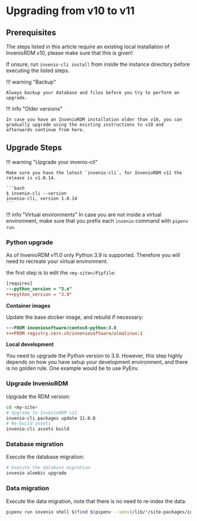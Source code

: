 # Upgrading from v10 to v11

## Prerequisites

The steps listed in this article require an existing local installation of InvenioRDM v10, please make sure that this is given!

If unsure, run `invenio-cli install` from inside the instance directory before executing the listed steps.

!!! warning "Backup"

    Always backup your database and files before you try to perform an upgrade.

!!! info "Older versions"

    In case you have an InvenioRDM installation older than v10, you can gradually upgrade using the existing instructions to v10 and afterwards continue from here.

## Upgrade Steps

!!! warning "Upgrade your invenio-cli"

    Make sure you have the latest `invenio-cli`, for InvenioRDM v11 the release is v1.0.14.

    ```bash
    $ invenio-cli --version
    invenio-cli, version 1.0.14
    ```

!!! info "Virtual environments"
    In case you are not inside a virtual environment, make sure that you prefix each `invenio` command with `pipenv run`.

### Python upgrade

As of InvenioRDM v11.0 only Python 3.9 is supported. Therefore you will need to recreate your virtual environment.

the first step is to edit the `<my-site>/Pipfile`:

```diff
[requires]
---python_version = "3.x"
+++python_version = "3.9"
```

**Container images**

Update the base docker image, and rebuild if necessary:

```diff
---FROM inveniosoftware/centos8-python:3.8
+++FROM registry.cern.ch/inveniosoftware/almalinux:1
```

**Local development**

You need to upgrade the Python version to 3.9. However, this step highly
depends on how you have setup your development environment, and there is no
golden rule. One example would be to use PyEnv.

### Upgrade InvenioRDM

Upgrade the RDM version:

```bash
cd <my-site>
# Upgrade to InvenioRDM v11
invenio-cli packages update 11.0.0
# Re-build assets
invenio-cli assets build
```

### Database migration

Execute the database migration:

```bash
# Execute the database migration
invenio alembic upgrade
```

### Data migration

Execute the data migration, note that there is no need to re-index the data:

```bash
pipenv run invenio shell $(find $(pipenv --venv)/lib/*/site-packages/invenio_app_rdm -name migrate_10_0_to_11_0.py)
```